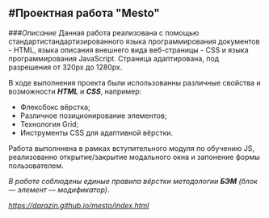 #Проектная работа "Mesto"
---
###*Описание*
Данная работа реализована с помощью стандартистандартизированного языка программирования документов - HTML, языка описания внешнего вида веб-страницы - CSS и языка программирования JavaScript. Страница адаптирована, под разрешения от 320px до 1280px.

В ходе выполнения проекта были использованны различные свойства и возможности *__HTML__* и *__CSS__*, например:
* Флексбокс вёрстка;
* Различное позиционирование элементов;
* Технология Grid;
* Инструменты CSS для адаптивной вёрстки.

Работа выполннена в рамках вступительного модуля по обучению JS, реализованно открытие/закрытие модального окна и запонение формы пользователем. 

*В работе соблюдены единые правила вёрстки методологии __БЭМ__ (блок — элемент — модификатор)*.

*https://darazin.github.io/mesto/index.html*

